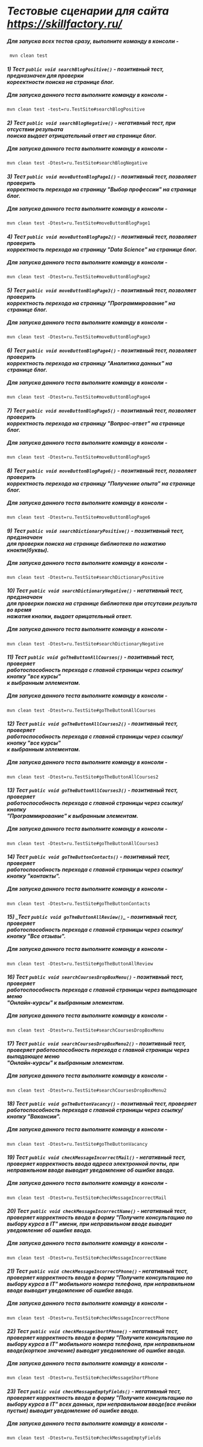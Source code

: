 # _Тестовые сценарии для сайта https://skillfactory.ru/_
##### Для запуска всех тестов сразу, выполните команду в консоли -
     mvn clean test
##### 1) **Тест `public void searchBlogPositive()`** - позитивный тест, предназначен для проверки <br>кореектности поиска на странице блог.<br><br>Для запуска данного теста выполните команду в консоли -
    mvn clean test -test=ru.TestSite#searchBlogPositive  

##### 2) **_Тест `public void searchBlogNegative()`_** - негативный тест, при отсуствии резульата <br> поиска выдает отрицательный ответ на странице блог.<br><br>Для запуска данного теста выполните команду в консоли -
    mvn clean test -Dtest=ru.TestSite#searchBlogNegative

##### 3) **_Тест `public void moveButtonBlogPage1()`_** - позитивный тест, позволяет проверить <br> корректность перехода на страницу "_Выбор профессии_" на странице блог.<br><br>Для запуска данного теста выполните команду в консоли -
    mvn clean test -Dtest=ru.TestSite#moveButtonBlogPage1

##### 4) **_Тест `public void moveButtonBlogPage2()`_** - позитивный тест, позволяет проверить <br> корректность перехода на страницу "Data Science" на странице блог.<br><br>Для запуска данного теста выполните команду в консоли -
    mvn clean test -Dtest=ru.TestSite#moveButtonBlogPage2

##### 5) **_Тест `public void moveButtonBlogPage3()`_** - позитивный тест, позволяет проверить <br> корректность перехода на страницу "Программирование" на странице блог.<br><br>Для запуска данного теста выполните команду в консоли -
    mvn clean test -Dtest=ru.TestSite#moveButtonBlogPage3

##### 6) **_Тест `public void moveButtonBlogPage4()`_** - позитивный тест, позволяет проверить <br> корректность перехода на страницу "Аналитика данных" на странице блог.<br><br>Для запуска данного теста выполните команду в консоли -
    mvn clean test -Dtest=ru.TestSite#moveButtonBlogPage4

##### 7) **_Тест `public void moveButtonBlogPage5()`_** - позитивный тест, позволяет проверить <br> корректность перехода на страницу "Вопрос-ответ" на странице блог.<br><br>Для запуска данного теста выполните команду в консоли -
    mvn clean test -Dtest=ru.TestSite#moveButtonBlogPage5

##### 8) **_Тест `public void moveButtonBlogPage6()`_** - позитивный тест, позволяет проверить <br> корректность перехода на страницу "Получение опыта" на странице блог.<br><br>Для запуска данного теста выполните команду в консоли -
    mvn clean test -Dtest=ru.TestSite#moveButtonBlogPage6

##### 9) **_Тест `public void searchDictionaryPositive()`_** - поззитивный тест, предзначаен <br> для проверки поиска  на странице библиотека по нажатию кнокпи(буквы).<br><br>Для запуска данного теста выполните команду в консоли -
    mvn clean test -Dtest=ru.TestSite#searchDictionaryPositive

##### 10) **_Тест `public void searchDictionaryNegative()`_** - негативный тест, предзначаен <br> для проверки поиска на странице библиотека при отсутсвии результа во время <br> нажатия кнопки, выдает орицательный ответ.<br><br>Для запуска данного теста выполните команду в консоли -
    mvn clean test -Dtest=ru.TestSite#searchDictionaryNegative

##### 11) **_Тест `public void goTheButtonAllCourses()`_** - позитивный тест, проверяет <br> работоспособность перехода с главной страницы через ссылку/кнопку "все курсы" <br> к выбранным эллементам.<br><br>Для запуска данного теста выполните команду в консоли -
    mvn clean test -Dtest=ru.TestSite#goTheButtonAllCourses

##### 12) **_Тест `public void goTheButtonAllCourses2()`_** - позитивный тест, проверяет <br> работоспособность перехода  с главной страницы через ссылку/кнопку "все курсы" <br> к выбранным эллементам.<br><br>Для запуска данного теста выполните команду в консоли -
    mvn clean test -Dtest=ru.TestSite#goTheButtonAllCourses2

##### 13) **_Тест `public void goTheButtonAllCourses3()`_** - позитивный тест, проверяет <br> работоспособность перехода с главной страницы через ссылку/кнопку <br> "Программирование" к выбранным элементам.<br><br>Для запуска данного теста выполните команду в консоли -
    mvn clean test -Dtest=ru.TestSite#goTheButtonAllCourses3

##### 14) **_Тест `public void goTheButtonContacts()`_** - позитивный тест, проверяет <br> работоспособность перехода с главной страницы через ссылку/кнопку "контакты".<br><br>Для запуска данного теста выполните команду в консоли -
    mvn clean test -Dtest=ru.TestSite#goTheButtonContacts

##### 15) **_Тест `public void goTheButtonAllReview()`**_ - позитивный тест, проверяет <br>работоспособность перехода с главной страницы через ссылку/кнопку "Все отзывы".<br><br>Для запуска данного теста выполните команду в консоли -
    mvn clean test -Dtest=ru.TestSite#goTheButtonAllReview

##### 16) **_Тест `public void searchCoursesDropBoxMenu()`_** - позитивный тест, проверяет <br>работоспособность перехода с главной страницы через выпадающее меню <br>"Онлайн-курсы" к выбранным элементам.<br><br>Для запуска данного теста выполните команду в консоли -
    mvn clean test -Dtest=ru.TestSite#searchCoursesDropBoxMenu

##### 17) **_Тест `public void searchCoursesDropBoxMenu2()`_** - позитивный тест, проверяет работоспособность перехода с главной страницы через выпадающее меню <br>"Онлайн-курсы" к выбранным элементам.<br><br>Для запуска данного теста выполните команду в консоли -
    mvn clean test -Dtest=ru.TestSite#searchCoursesDropBoxMenu2

##### 18) **_Тест `public void goTheButtonVacancy()`_** - позитивный тест, проверяет работоспособность перехода с главной страницы через ссылку/кнопку "Вакансии".<br><br>Для запуска данного теста выполните команду в консоли -
    mvn clean test -Dtest=ru.TestSite#goTheButtonVacancy

##### 19) **_Тест `public void checkMessageIncorrectMail()`_** - негативный тест, проверяет корректность ввода адреса электронной почты, при неправильном вводе выводит уведомление об ошибке ввода.<br><br>Для запуска данного теста выполните команду в консоли -
    mvn clean test -Dtest=ru.TestSite#checkMessageIncorrectMail

##### 20) **_Тест `public void checkMessageIncorrectName()`_** - негативный тест, проверяет корректность ввода в форму "Получите консультацию по выбору курса в IT" имени, при неправильном вводе выводит уведомление об ошибке ввода.<br><br>Для запуска данного теста выполните команду в консоли -
    mvn clean test -Dtest=ru.TestSite#checkMessageIncorrectName

##### 21) **_Тест `public void checkMessageIncorrectPhone()`_** - негативный тест, проверяет корректность ввода в форму "Получите консультацию по выбору курса в IT" мобильного номера телефона, при неправильном вводе выводит уведомление об ошибке ввода.<br><br>Для запуска данного теста выполните команду в консоли -
    mvn clean test -Dtest=ru.TestSite#checkMessageIncorrectPhone

##### 22) **_Тест `public void checkMessageShortPhone()`_** - негативный тест, проверяет корректность ввода в форму "Получите консультацию по выбору курса в IT" мобильного номера телефона, при неправильном вводе(корткое значение) выводит уведомление об ошибке ввода.<br><br>Для запуска данного теста выполните команду в консоли -
    mvn clean test -Dtest=ru.TestSite#checkMessageShortPhone

##### 23) **_Тест `public void checkMessageEmptyFields()`_** - негативный тест, проверяет корректность ввода в форму "Получите консультацию по выбору курса в IT" всех данных, при неправильном вводе(все ячейки пустые) выводит уведомление об ошибке ввода.<br><br>Для запуска данного теста выполните команду в консоли -
    mvn clean test -Dtest=ru.TestSite#checkMessageEmptyFields
